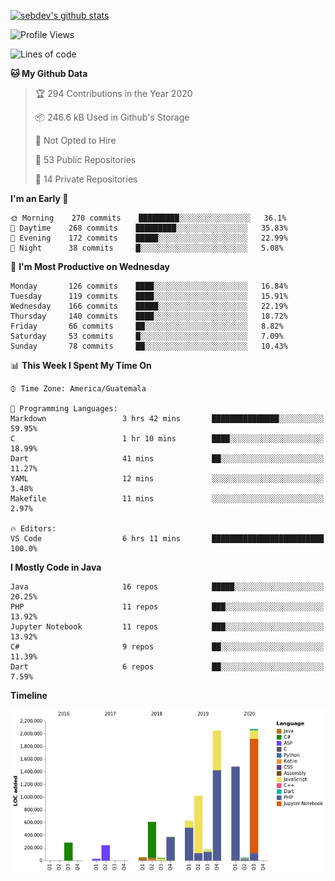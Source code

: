 [![sebdev's github stats](https://github-readme-stats.vercel.app/api?username=sebdeveloper6952)](https://github.com/anuraghazra/github-readme-stats)
<!--START_SECTION:waka-->
![Profile Views](http://img.shields.io/badge/Profile%20Views-0-blue)

![Lines of code](https://img.shields.io/badge/From%20Hello%20World%20I%27ve%20Written-12.2%20million%20lines%20of%20code-blue)

**🐱 My Github Data** 

> 🏆 294 Contributions in the Year 2020
 > 
> 📦 246.6 kB Used in Github's Storage 
 > 
> 🚫 Not Opted to Hire
 > 
> 📜 53 Public Repositories
 > 
> 🔑 14 Private Repositories 

**I'm an Early 🐤** 

```text
🌞 Morning    270 commits    █████████░░░░░░░░░░░░░░░░   36.1% 
🌆 Daytime    268 commits    █████████░░░░░░░░░░░░░░░░   35.83% 
🌃 Evening    172 commits    █████░░░░░░░░░░░░░░░░░░░░   22.99% 
🌙 Night      38 commits     █░░░░░░░░░░░░░░░░░░░░░░░░   5.08%

```
📅 **I'm Most Productive on Wednesday** 

```text
Monday       126 commits    ████░░░░░░░░░░░░░░░░░░░░░   16.84% 
Tuesday      119 commits    ████░░░░░░░░░░░░░░░░░░░░░   15.91% 
Wednesday    166 commits    █████░░░░░░░░░░░░░░░░░░░░   22.19% 
Thursday     140 commits    ████░░░░░░░░░░░░░░░░░░░░░   18.72% 
Friday       66 commits     ██░░░░░░░░░░░░░░░░░░░░░░░   8.82% 
Saturday     53 commits     █░░░░░░░░░░░░░░░░░░░░░░░░   7.09% 
Sunday       78 commits     ██░░░░░░░░░░░░░░░░░░░░░░░   10.43%

```


📊 **This Week I Spent My Time On** 

```text
⌚︎ Time Zone: America/Guatemala

💬 Programming Languages: 
Markdown                 3 hrs 42 mins       ███████████████░░░░░░░░░░   59.95% 
C                        1 hr 10 mins        ████░░░░░░░░░░░░░░░░░░░░░   18.99% 
Dart                     41 mins             ██░░░░░░░░░░░░░░░░░░░░░░░   11.27% 
YAML                     12 mins             ░░░░░░░░░░░░░░░░░░░░░░░░░   3.48% 
Makefile                 11 mins             ░░░░░░░░░░░░░░░░░░░░░░░░░   2.97%

🔥 Editors: 
VS Code                  6 hrs 11 mins       █████████████████████████   100.0%

```

**I Mostly Code in Java** 

```text
Java                     16 repos            █████░░░░░░░░░░░░░░░░░░░░   20.25% 
PHP                      11 repos            ███░░░░░░░░░░░░░░░░░░░░░░   13.92% 
Jupyter Notebook         11 repos            ███░░░░░░░░░░░░░░░░░░░░░░   13.92% 
C#                       9 repos             ██░░░░░░░░░░░░░░░░░░░░░░░   11.39% 
Dart                     6 repos             ██░░░░░░░░░░░░░░░░░░░░░░░   7.59%

```


**Timeline**

![Chart not found](https://github.com/sebdeveloper6952/sebdeveloper6952/blob/master/charts/bar_graph.png) 


<!--END_SECTION:waka-->
